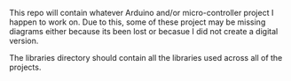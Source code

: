 This repo will contain whatever Arduino and/or micro-controller project I happen to work on. Due to this, some of these project may be missing diagrams either because its been lost or becasue I did not create a digital version. 

The libraries directory should contain all the libraries used across all of the projects. 

